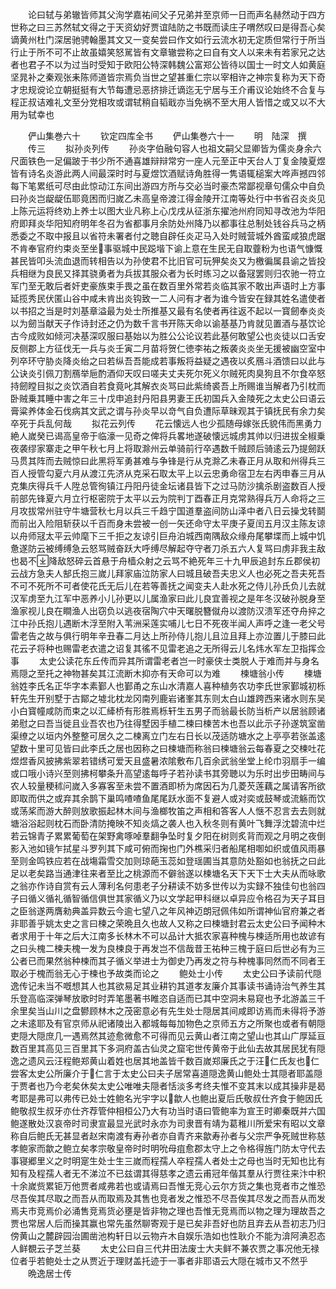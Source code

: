 <!-- { "loadSidebar": true } -->
　　论曰轼与弟辙皆师其父洵学嘉祐间父子兄弟并至京师一日而声名赫然动于四方世称之曰三苏然轼文得之于天资幼好贾谊陆防之书既而读庄子喟然叹曰是得吾心矣谪黄州杜门深居驰骋翰墨其文又一变矣尝曰作文如行云流水初无定质但常行于所当行止于所不可不止故虽嬉笑怒駡皆有文章辙尝称之曰自有文人以来未有若家兄之达者也君子不以为过当时受知于欧阳公特深韩魏公富郑公皆待以国士一时文人如黄庭坚晁补之秦观张耒陈师道皆宗焉负当世之望甚重仁宗以宰相许之神宗复称为天下奇才忠规谠论立朝挺挺有大节每遭忌恶挤排迁谪迄无宁居与王介甫议论始终不合复与程正叔诘难礼文至分党相攻或谓轼稍自韬戢亦当免祸不至大用人皆惜之或又以不大用为轼幸也











　　俨山集巻六十
　　钦定四库全书
　　俨山集巻六十一
　　明　陆深　撰
　　传三
　　拟孙炎列传
　　孙炎字伯融句容人也祖文嗣父显卿皆为儒炎身余六尺面铁色一足偏跛于书少所不通喜雄辩辩常穷一座人元至正中天台人丁复金陵夏煜皆有诗名炎游此两人间最深时时与夏煜饮酒赋诗角胜得一隽语辄槌案大哗声撼四邻每下笔累纸可尽由此惊动江东间出游四方所与交必当时豪杰常鄙视章句儒众中自负曰孙炎岂龊龊伍耶竟困而归嵗乙未高皇帝渡江得金陵开江南等处行中书省召炎炎见上陈元运将终劝上养士以图大业凡称上心戊戌从征浙东擢池州府同知寻改池为华阳府即拜炎华阳知府明年冬召为省都事月余防处州降乃以都事往总制处钱谷兵马之柄悉委之不取中报且以省符未署者付之聴自辟任炎疋马入处时贼营城外酋蛮咸狼虎踞不肯奉官府约束炎至坐事驱城中民跽堦下谕上意在生民无自取虀粉为也语气慷慨甚民皆叩头流血退而转相告以为孙使君不比旧官可玩狎矣炎又为檄徧属县谕之皆投兵相继为良民又择其骁勇者为兵拔其服众者为长时练习之以备冦罢则归农驰一符立军门至无敢后者奸吏豪族束手畏之虽在数百里外常若炎临其家不敢出声语时上方事延揽秀民伏匿山谷中咸未肯出炎钩致一二人问有才者为谁今皆安在録其姓名遣使者以书招之当是时刘基章溢最为处士所推基又最有名使者再往返不起以一寳劒奉炎炎以为劒当献天子作诗封还之仍为数千言书开陈天命以谕基基乃肯就见置酒与基饮论古今成败如倾河决基深叹服曰基始以为胜公公论议若此基何敢望公也炎徒以口舌安反侧郡上方征伐无一兵与炎壬寅二月苗将贺仁徳李祐之叛袭炎炎坐无援被幽空室中列卒环守胁炎降炎绐之曰若纵吾吾能成若事叛将益疑之遇夜以炙鴈斗酒馈曰以此与公诀炎引佩刀割鴈举巵酌酒仰天叹曰嗟夫丈夫死尔死义尔贼死肉臭狗且不尔食卒怒持劒瞠目拟之炎饮酒自若食竟叱其解衣炎骂曰此紫绮裘吾上所赐谁当解者乃引枕而卧贼乗其睡中害之年三十戊申追封丹阳县男妻王氏初国兵入金陵死之太史公曰语云膏粱养体金石伐病其文武之谓与孙炎早以竒气自负遭际草昧观其于镇抚民有余力矣卒死于兵乱何哉
　　拟花云列传
　　花云懐远人也少孤随母嫁张氏貌伟而黑勇力絶人嵗癸已谒高皇帝于临濠一见奇之俾将兵畧地遂破懐远城虏其帅以归进拔全椒乗夜袭缪家寨走之甲午秋七月上将取滁州云单骑前行卒遇数千贼顾后骑逺云乃提劒跃马贯其阵而去贼惊曰此黑将军勇甚难与争锋是行从克滁乙未春正月从取和州得兵三百人授管勾夏六月从渡江先济从克采石取太平上以云忠勇命宿卫左右丙申春三月从克集庆得兵千人陞总管徇镇江丹阳丹徒金坛诸县皆下之过马防沙擒杀剧盗数百人授前部先锋夏六月立行枢密院于太平以云为院判丁酉春正月克常熟得兵万人命将之三月攻拔常州驻守牛塘营秋七月以兵三千趋宁国道羣盗间防山泽中者八日云操戈转鬬而前出入险阻斩获以千百而身未尝被一创一矢还命守太平庚子夏闰五月汉主陈友谅以舟师冦太平云帅麾下三千拒之友谅引巨舟泊城西南隅敌众缘舟尾攀堞而上城中饥惫遂防云被缚缚急云怒骂贼奋跃大呼缚尽解起夺守者刀杀五六人复骂曰虏非我主敌也曷不降敌怒碎云首悬于舟樯众射之云骂不絶死年三十九甲辰追封东丘郡侯初云战方急夫人郜氏抱三嵗儿拜家庙泣防家人曰城且破吾夫忠义人也必死之吾夫死吾不可不死所不可者使花氏无后儿在若等善抚之闻变夫人赴水死之侍儿孙氏负儿去就汉军虏至九江军中恶养小儿孙更以儿属渔家曰此儿良宜善视之是年冬汉破孙脱身至渔家视儿良在瞷渔人出窃负以逃夜宿陶穴中天曙脱簪僦舟以渡防汉溃军还夺舟捽之江中孙氏抱儿遇断木浮至附入苇洲采莲实哺儿七日不死夜半闻人声呼之逢一老父号雷老告之故与俱行明年辛丑春二月达上所孙侍儿抱儿且泣且拜上亦泣置儿于膝曰此花云子将种也赐雷老衣遣之诏复其徭不见雷老追之无所得云儿名炜水军左卫指挥佥事
　　太史公读花东丘传而异其所谓雷老者岂一时豪侠士类脱人于难而并与身名焉隠之至托之神物甚矣其江流断木抑亦有天命可以为难
　　楝塘翁小传
　　楝塘翁姓李氏名正华字本素鄞人也鄞甬之东山水清嘉人喜种植务农功李氏世家鄞城初栎轩先生开别墅于古鄮之墟北枕龙冈南列鹿岩诸峯其东则太白山雄跨西来诸水则东吴小白寳幢咸防而束之以汇縴桥有形胜焉栎轩生五男子而翁最长防当析产以居翁顾诸弟慰之曰吾当徙且业吾农也乃往得墅因手植二楝曰楝苦木也吾以此示子孙遂筑室凿渠缭之以垣内外整整可居久之二楝离立门左右日长以茂适防塘水之上亭亭若张盖逺望数十里可见皆曰此李氏之居也因称之曰楝塘而称翁曰楝塘翁云每春夏之交楝吐花煜煜香风披拂紫翠若错绣可爱天且盛暑浓隂敷布几百余武翁坐堂上纶巾羽扇手一编或口哦小诗兴至则拂柯攀条升高望逺每呼子若孙读书其旁聴以为乐时出步田畴间与农人较量稉秫问嵗入多寡客至未尝不置酒即桥为席因石为几菱芡莲藕之属请客所欲即取而供之或弃其余鹊下巢鸣喳喳鱼尾尾跃水面不复避人或对奕或鼓琴或流觞而饮或荡桨而游大醉则放歌振起林木间与渔榔牧笛之声相和答客人人惬不忍言去去则就塘浴浴起则枕石而卧清防掩映不知炎熇之袭人也入秋冬则有黄叶飞舞浮沈碧流中烂若云锦青子累累葡萄在架野禽啄啅羣翻争坠时复夕阳在树则炙背而观之月明之夜倒影入池如镜乍拭星斗罗列其下咸可俯而掬也门外樵采归者船尾相啣如织或值风雨暴至则金鸣铁应若在战塲霜雪交加则琼葩玉蕊如登瑶圃当其意防处豁如也翁抚之曰此足以老矣路当通津往来者至比之桃源而不僻翁遂以楝塘名天下天下士大夫从而咏歌之翁亦作诗自赏有云人薄利名何患老子分耕读不妨多世传以为实録不独佳句也翁四子曰循义循礼循智循信俱世其家循义乃以文学起甲科继以卓异应令格召为天子耳目之臣翁遂两膺勑典盖异数云今逾七望八之年风神迈朗冠佩伟如所谓神仙官府兼之者非耶善乎姚太史之言曰楝之荣晩且久也故人又称之曰楝塘封君云太史公曰予闻种木者求用于十年之后大江南多长林木不可以品计大抵农家喜种槐与楝适所用也故谚有之曰头槐二楝夫槐一发为良楝良于再发岂不信哉昔王祐种三槐于庭曰后世必有为三公者已而果然翁种楝而其子循义举进士为御史乃再发之符与种槐事同然而不同者王取必于槐而翁无心于楝也予故类而论之
　　鲍处士小传
　　太史公曰予读前代隠逸传记未当不嘅想其人也其欲易足其业耕钓其道孝友廉介其事读书诵诗治气养生其乐登高临深弹琴放歌时时弄笔墨著书睢恣自适而已其中空洞未易窥也予北游盖三千余里矣当山川之盘鬰顾林木之茂密意必有先生处士隠居其间咸即访焉而未得将予游之未逺耶及有官京师从祀诸陵出入都城每每加物色之京师五方之所聚也或者有朝隠吏隠大隠庶几一遇焉然其迹愈微愈不可得而见云黄山者江南之望山也其山广厚延亘数百里其高见三百里其下多洞府盖古仙灵之窟宅世传黄帝于此仙去故其居民犹有隠逸之遗风云汪程鲍郑黄山着姓也居其地盖皆千数百嵗郑廉氏之于汪仁氏友也仁尝客太史公所廉介于仁言于太史公曰夫子居常喜道隠逸黄山鲍处士其隠者耶盖隠于贾者也乃今老矣休矣太史公唯唯夫隠者恬淡多考终夫惟不变其末以成其操非是曷考耶是弗可以弗传已处士姓鲍名光宇字以歙人也鲍出夏后氏敬叔仕齐食于鲍因氏鲍敬叔生叔牙亦仕齐荐管仲相桓公乃大有功当时语曰管鲍率为宣王时卿秦既并六国鲍遂散处汉哀帝时司隶宣最显光武时永亦为司隶晋有靖为葛稚川所爱宋有昭以文章称自后鲍氏无甚显者赵宋南渡有寿孙者亦自青齐来歙寿孙者与父宗严争死贼世称慈孝鲍家而歙之鲍立矣孝宗敬皇帝时时明吮母疽愈郡太守上之令格得旌门防太守代去事寝郷里义之时明寔生处士生三嵗而程孺人卒程孺人者处士之母也当时无知也比有知有及程孺人者无不涕泣不已兹谓其得慈孝之遗云甫冠年偕其羣从行贾往来汴中积十余嵗赀累钜万他贾者咸弗若也或请焉曰吾惟无竞心云尔方货之集也竞者市之惟恐尽吾俟其尽取之而吾从而取焉及其售也竞者发之惟恐不尽吾俟其尽发之而吾从而发焉夫市竞焉价必涌售竞焉货必壅是皆非物之理也吾惟无竞焉而以物之理为理故吾之贾也常居人后而操其赢也常先虽然聊寄观于是已矣非吾好也防且弃去从吾初志乃归傍黄山之麓辟园治圃凿池构轩日以云物卉木自娱乐浩如也性耿介不能为渰阿淟忍态人鲜覩云子芝兰葵
　　太史公曰自三代井田法废士大夫鲜不兼农贾之事况他无禄位者乎若鲍处士之从贾近于理财盖托迹于一事者非耶语云大隠在城市又不然乎
　　晩逸居士传
